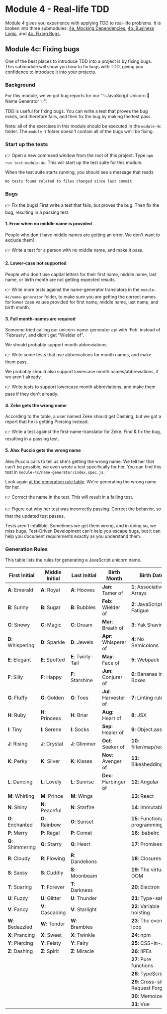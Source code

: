 # Module 4 - Real-life TDD

Module 4 gives you experience with applying TDD to real-life problems. It is broken into three submodules: [4a. Mocking Dependencies](../module-4ab/README.md#module-4a-mocking-dependencies), [4b. Business Logic](../module-4ab/README.md#module-4b-business-logic), and [4c. Fixing Bugs](#module-4c-fixing-bugs).

## Module 4c: Fixing bugs

One of the best places to introduce TDD into a project is by fixing bugs. This submodule will show you how to fix bugs with TDD, giving you confidence to introduce it into your projects.

### Background

For this module, we've got bug reports for our "✨JavaScript Unicorn 🦄 Name Generator ✨".

TDD is useful for fixing bugs. You can write a test that proves the bug exists, and therefore fails, and then fix the bug by making the test pass.

Note: all of the exercises in this module should be executed in the `module-4c` folder. The `module-1` folder doesn't contain all of the bugs we'll be fixing.

### Start up the tests

👉 Open a new command window from the root of this project. Type `npm run test-module-4c`. This will start up the test suite for this module.

When the test suite starts running, you should see a message that reads

`No tests found related to files changed since last commit.`

### Bugs

👉 Fix the bugs! First write a test that fails, but proves the bug. Then fix the bug, resulting in a passing test.

#### 1. Error when no middle name is provided

People who don't have middle names are getting an error. We don't want to exclude them!

👉 Write a test for a person with no middle name, and make it pass.

#### 2. Lower-case not supported

People who don't use capital letters for their first name, middle name, last name, or birth month are not getting expected results.

👉 Write more tests against the name-generator translators in the `module-4c/name-generator` folder, to make sure you are getting the correct names for lower case values provided for first name, middle name, last name, and birth month.

#### 3. Full month-names are required

Someone tried calling our unicorn-name-generator api with 'Feb' instead of 'February', and didn't get "Wielder of".

We should probably support month abbreviations.

👉 Write some tests that use abbreviations for month names, and make them pass.

We probably should also support lowercase month names/abbreviations, if we aren't already.

👉 Write tests to support lowercase month abbreviations, and make them pass if they don't already.

#### 4. Zeke gets the wrong name

According to the table, a user named Zeke should get Dashing, but we got a report that he is getting Piercing instead.

👉 Write a test against the first-name-translator for Zeke. Find & fix the bug, resulting in a passing test.

#### 5. Alex Puccio gets the wrong name

Alex Puccio calls to tell us she's getting the wrong name. We tell her that can't be possible, we even wrote a test specifically for her. You can find this test in `module-4c/name-generator/index.spec.js`.

Look again [at the generation rule table](#generation-rules). We're generating the wrong name for her.

👉 Correct the name in the test. This will result in a failing test.

👉 Figure out why her test was incorrectly passing. Correct the behavior, so that the updated test passes.

Tests aren't infallible. Sometimes we get them wrong, and in doing so, we miss bugs. Test-Driven Development can't help you escape bugs, but it can help you document requirements exactly as you understand them.

### Generation Rules

This table lists the rules for generating a JavaScript unicorn name.

| First Initial     | Middle Initial   | Last Initial       | Birth Month           | Birth Date                         |
| ----------------- | ---------------- | ------------------ | --------------------- | ---------------------------------- |
| **A**: Emerald    | **A**: Royal     | **A**: Hooves      | **Jan**: Tamer of     | **1**: Associative Arrays          |
| **B**: Sunny      | **B**: Sugar     | **B**: Bubbles     | **Feb**: Wielder of   | **2**: JavaScript Fatigue          |
| **C**: Snowy      | **C**: Magic     | **C**: Dream       | **Mar**: Breath of    | **3**: Yak Shaving                 |
| **D**: Whispering | **D**: Sparkle   | **D**: Jewels      | **Apr**: Whisperer of | **4**: No Semicolons               |
| **E**: Elegant    | **E**: Spotted   | **E**: Twirly-Tail | **May**: Face of      | **5**: Webpack                     |
| **F**: Silly      | **F**: Happy     | **F**: Starshine   | **Jun**: Conjurer of  | **6**: Bananas in Boxes            |
| **G**: Fluffy     | **G**: Golden    | **G**: Toes        | **Jul**: Harvester of | **7**: Linting rules               |
| **H**: Ruby       | **H**: Princess  | **H**: Briar       | **Aug**: Heart of     | **8**: JSX                         |
| **I**: Tiny       | **I**: Serene    | **I**: Socks       | **Sep**: Healer of    | **9**: Object.assign               |
| **J**: Rising     | **J**: Crystal   | **J**: Glimmer     | **Oct**: Seeker of    | **10**: filter/map/reduce          |
| **K**: Perky      | **K**: Silver    | **K**: Kisses      | **Nov**: Avenger of   | **11**: Bikeshedding               |
| **L**: Dancing    | **L**: Lovely    | **L**: Sunrise     | **Dec**: Harbinger of | **12**: Angular                    |
| **M**: Whirling   | **M**: Prince    | **M**: Wings       |                       | **13**: React                      |
| **N**: Shiny      | **N**: Peaceful  | **N**: Starfire    |                       | **14**: Immutability               |
| **O**: Enchanted  | **O**: Rainbow   | **O**: Sunset      |                       | **15**: Functional programming     |
| **P**: Merry      | **P**: Regal     | **P**: Comet       |                       | **16**: .babelrc                   |
| **Q**: Shimmering | **Q**: Starry    | **Q**: Heart       |                       | **17**: Promises                   |
| **R**: Cloudy     | **R**: Flowing   | **R**: Dandelions  |                       | **18**: Closures                   |
| **S**: Sassy      | **S**: Cuddly    | **S**: Moonbeam    |                       | **19**: The virtual DOM            |
| **T**: Soaring    | **T**: Forever   | **T**: Darkness    |                       | **20**: Electron                   |
| **U**: Fuzzy      | **U**: Glitter   | **U**: Thunder     |                       | **21**: Type-safety                |
| **V**: Fancy      | **V**: Cascading | **V**: Starlight   |                       | **22**: Variable hoisting          |
| **W**: Bedazzled  | **W**: Tender    | **W**: Brambles    |                       | **23**: The event loop             |
| **X**: Prancing   | **X**: Sweet     | **X**: Twinkle     |                       | **24**: npm                        |
| **Y**: Piercing   | **Y**: Feisty    | **Y**: Fairy       |                       | **25**: CSS-in-JS                  |
| **Z**: Dashing    | **Z**: Spirit    | **Z**: Miracle     |                       | **26**: IIFEs                      |
|                   |                  |                    |                       | **27**: Pure functions             |
|                   |                  |                    |                       | **28**: TypeScript                 |
|                   |                  |                    |                       | **29**: Cross-site Request Forgery |
|                   |                  |                    |                       | **30**: Memoization                |
|                   |                  |                    |                       | **31**: Vue                        |
